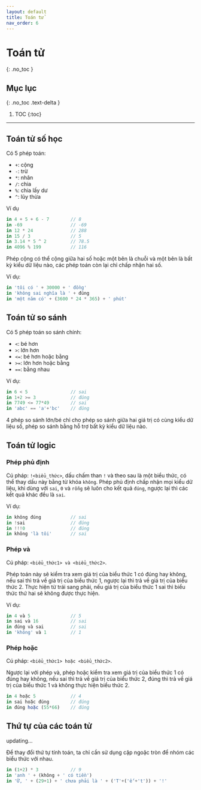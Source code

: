 ```yaml
---
layout: default
title: Toán tử
nav_order: 6
---
```


# Toán tử
{: .no_toc }

## Mục lục
{: .no_toc .text-delta }

1. TOC
{:toc}

---
## Toán tử số học

Có 5 phép toán:
- `+`: cộng
- `-`: trừ
- `*`: nhân
- `/`: chia
- `%`: chia lấy dư
- `^`: lũy thừa

Ví dụ
```js
in 4 + 5 + 6 - 7        // 8
in -69                  // -69
in 12 * 24              // 288
in 15 / 3               // 5
in 3.14 * 5 ^ 2         // 78.5
in 4096 % 199           // 116
```

Phép cộng có thể cộng giữa hai số hoặc một bên là chuỗi và một bên là bất kỳ kiểu dữ liệu nào, các phép
toán còn lại chỉ chấp nhận hai số.

Ví dụ:
```js
in 'tôi có ' + 30000 + ' đồng'
in 'không sai nghĩa là ' + đúng
in 'một năm có' + (3600 * 24 * 365) + ' phút'
```

## Toán tử so sánh

Có 5 phép toán so sánh chính:
- `<`:  bé hơn
- `>`:  lớn hơn
- `<=`: bé hơn hoặc bằng
- `>=`: lớn hơn hoặc bằng
- `==`: bằng nhau

Ví dụ:
```js
in 6 < 5                // sai
in 1+2 >= 3             // đúng
in 7749 <= 77*49        // sai
in 'abc' == 'a'+'bc'    // đúng
```

4 phép so sánh lớn/bé chỉ cho phép so sánh giữa hai giá trị có cùng kiểu dữ liệu số,
phép so sánh bằng hỗ trợ bất kỳ kiểu dữ liệu nào.

## Toán tử logic

### Phép phủ định

Cú pháp: `!<biểu_thức>`, dấu chấm than `!` và theo sau là một biểu thức, có thể thay dấu này bằng từ khóa `không`.
Phép phủ định chấp nhận mọi kiểu dữ liệu, khi dùng với `sai`, `0` và `rỗng` sẽ luôn cho kết quả `đúng`, ngược lại thì các kết quả khác đều là `sai`.

Ví dụ:
```js
in không đúng           // sai
in !sai                 // đúng
in !!!0                 // đúng
in không 'là tôi'       // sai
```

### Phép và

Cú pháp: `<biểu_thức1> và <biểu_thức2>`.

Phép toán này sẽ kiểm tra xem giá trị của biểu thức 1 có đúng hay không,
nếu sai thì trả về giá trị của biểu thức 1, ngược lại thì trả về giá trị của biểu thức 2.
Thực hiện từ trái sang phải, nếu giá trị của biểu thức 1 sai thì biểu thức thứ hai sẽ không được thực hiện.

Ví dụ:
```js
in 4 và 5               // 5
in sai và 16            // sai
in đúng và sai          // sai
in 'không' và 1         // 1
```

### Phép hoặc

Cú pháp: `<biểu_thức1> hoặc <biểu_thức2>`.

Ngược lại với phép và, phép hoặc kiểm tra xem giá trị của biểu thức 1 có đúng hay không, nếu sai thì trả về giá trị của biểu thức 2, đúng thì trả về giá trị của biểu thức 1 và không thực hiện biểu thức 2.

```js
in 4 hoặc 5             // 4
in sai hoặc đúng        // đúng
in đúng hoặc (55*66)    // đúng  
```

## Thứ tự của các toán tử

updating...

Để thay đổi thứ tự tính toán, ta chỉ cần sử dụng cặp ngoặc tròn để nhóm các biểu thức với nhau.

```js
in (1+2) * 3            // 9
in 'anh ' + (không + ' có tiền')
in 'Ừ, ' + (29+1) + ' chưa phải là ' + ('T'+('ế'+'t')) + '!'
```
